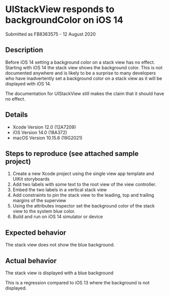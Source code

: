 #  UIStackView responds to backgroundColor on iOS 14

Submitted as FB8363575 - 12 August 2020

## Description

Before iOS 14 setting a background color on a stack view has no effect. Starting with iOS 14 the stack view shows the background color. This is not documented anywhere and is likely to be a surprise to many developers who have inadvertently set a background color on a stack view as it will be displayed with iOS 14.

The documentation for UIStackView still makes the claim that it should have no effect.

## Details

+ Xcode Version 12.0 (12A7209)
+ iOS Version 14.0 (18A372)
+ macOS Version 10.15.6 (19G2021)

## Steps to reproduce (see attached sample project)

1. Create a new Xcode project using the single view app template and UIKit storyboards
2. Add two labels with some text to the root view of the view controller.
3. Embed the two labels in a vertical stack view
4. Add constraints to pin the stack view to the leading, top and trailing margins of the superview
5. Using the attributes inspector set the background color of the stack view to the system blue color.
6. Build and run on iOS 14 simulator or device

## Expected behavior

The stack view does not show the blue background.

## Actual behavior

The stack view is displayed with a blue background

This is a regression compared to iOS 13 where the background is not displayed.
